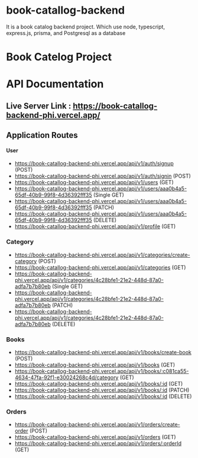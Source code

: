 # book-catallog-backend
It is a book catalog backend project.  Which use node, typescript, express.js, prisma, and Postgresql as a database

# Book Catelog Project

# API Documentation

## Live Server Link : https://book-catallog-backend-phi.vercel.app/

## Application Routes

#### User

- https://book-catallog-backend-phi.vercel.app/api/v1/auth/signup (POST)
- https://book-catallog-backend-phi.vercel.app/api/v1/auth/signin (POST)
- https://book-catallog-backend-phi.vercel.app/api/v1/users (GET)
- https://book-catallog-backend-phi.vercel.app/api/v1/users/aaa0b4a5-65df-40b9-99f8-4d36392fff35 (Single GET) 
- https://book-catallog-backend-phi.vercel.app/api/v1/users/aaa0b4a5-65df-40b9-99f8-4d36392fff35 (PATCH)
- https://book-catallog-backend-phi.vercel.app/api/v1/users/aaa0b4a5-65df-40b9-99f8-4d36392fff35 (DELETE) 
- https://book-catallog-backend-phi.vercel.app/api/v1/profile (GET)

### Category

- https://book-catallog-backend-phi.vercel.app/api/v1/categories/create-category (POST)
- https://book-catallog-backend-phi.vercel.app/api/v1/categories (GET)
- https://book-catallog-backend-phi.vercel.app/api/v1/categories/4c28bfe1-21e2-448d-87a0-adfa7b7b80eb (Single GET) 
- https://book-catallog-backend-phi.vercel.app/api/v1/categories/4c28bfe1-21e2-448d-87a0-adfa7b7b80eb (PATCH)
- https://book-catallog-backend-phi.vercel.app/api/v1/categories/4c28bfe1-21e2-448d-87a0-adfa7b7b80eb (DELETE) 

### Books

- https://book-catallog-backend-phi.vercel.app/api/v1/books/create-book (POST)
- https://book-catallog-backend-phi.vercel.app/api/v1/books (GET)
- https://book-catallog-backend-phi.vercel.app/api/v1/books/:c081ca55-4634-47fa-92f1-e30024268c4d/category (GET)
- https://book-catallog-backend-phi.vercel.app/api/v1/books/:id (GET)
- https://book-catallog-backend-phi.vercel.app/api/v1/books/:id (PATCH)
- https://book-catallog-backend-phi.vercel.app/api/v1/books/:id (DELETE)

### Orders

- https://book-catallog-backend-phi.vercel.app/api/v1/orders/create-order (POST)
- https://book-catallog-backend-phi.vercel.app/api/v1/orders (GET) 
- https://book-catallog-backend-phi.vercel.app/api/v1/orders/:orderId (GET)


